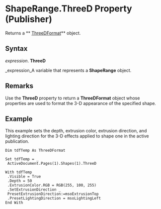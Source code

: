 
# ShapeRange.ThreeD Property (Publisher)

Returns a  ** [ThreeDFormat](11d57330-c99e-5aa9-d47c-2c5d2846ed4d.md)** object.


## Syntax

 _expression_. **ThreeD**

 _expression_A variable that represents a  **ShapeRange** object.


## Remarks

Use the  **ThreeD** property to return a **ThreeDFormat** object whose properties are used to format the 3-D appearance of the specified shape.


## Example

This example sets the depth, extrusion color, extrusion direction, and lighting direction for the 3-D effects applied to shape one in the active publication.


```
Dim tdfTemp As ThreeDFormat 
 
Set tdfTemp = _ 
 ActiveDocument.Pages(1).Shapes(1).ThreeD 
 
With tdfTemp 
 .Visible = True 
 .Depth = 50 
 .ExtrusionColor.RGB = RGB(255, 100, 255) 
 .SetExtrusionDirection _ 
 PresetExtrusionDirection:=msoExtrusionTop 
 .PresetLightingDirection = msoLightingLeft 
End With 

```

